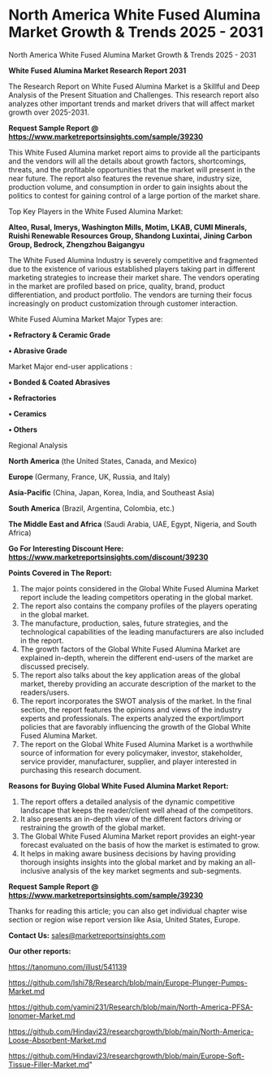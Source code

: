 # North America White Fused Alumina Market Growth & Trends 2025 - 2031
North America White Fused Alumina Market Growth & Trends 2025 - 2031

<strong>White Fused Alumina Market Research Report 2031</strong>

The Research Report on White Fused Alumina Market is a Skillful and Deep Analysis of the Present Situation and Challenges. This research report also analyzes other important trends and market drivers that will affect market growth over 2025-2031.

<strong>Request Sample Report @ <a href=https://www.marketreportsinsights.com/sample/39230>https://www.marketreportsinsights.com/sample/39230</a></strong>

This White Fused Alumina market report aims to provide all the participants and the vendors will all the details about growth factors, shortcomings, threats, and the profitable opportunities that the market will present in the near future. The report also features the revenue share, industry size, production volume, and consumption in order to gain insights about the politics to contest for gaining control of a large portion of the market share.

Top Key Players in the White Fused Alumina Market:

<strong>Alteo, Rusal, Imerys, Washington Mills, Motim, LKAB, CUMI Minerals, Ruishi Renewable Resources Group, Shandong Luxintai, Jining Carbon Group, Bedrock, Zhengzhou Baigangyu</strong>

The White Fused Alumina Industry is severely competitive and fragmented due to the existence of various established players taking part in different marketing strategies to increase their market share. The vendors operating in the market are profiled based on price, quality, brand, product differentiation, and product portfolio. The vendors are turning their focus increasingly on product customization through customer interaction.

White Fused Alumina Market Major Types are:

<strong>•  Refractory & Ceramic Grade

•  Abrasive Grade</strong>

Market Major end-user applications :

<strong>•  Bonded & Coated Abrasives

•  Refractories

•  Ceramics

•  Others</strong>

Regional Analysis

</u><strong><b>North America</b></strong> (the United States, Canada, and Mexico)

<strong><b>Europe </b></strong>(Germany, France, UK, Russia, and Italy)

<strong><b>Asia-Pacific</b></strong> (China, Japan, Korea, India, and Southeast Asia)

<strong><b>South America</b></strong> (Brazil, Argentina, Colombia, etc.)

<strong><b>The Middle East and Africa</b></strong> (Saudi Arabia, UAE, Egypt, Nigeria, and South Africa)

<strong>Go For Interesting Discount Here: <a href=https://www.marketreportsinsights.com/discount/39230>https://www.marketreportsinsights.com/discount/39230</a></strong>

<strong>Points Covered in The Report:</strong>
<ol>
  <li>The major points considered in the Global White Fused Alumina Market report include the leading competitors operating in the global market.</li>
  <li>The report also contains the company profiles of the players operating in the global market.</li>
  <li>The manufacture, production, sales, future strategies, and the technological capabilities of the leading manufacturers are also included in the report.</li>
  <li>The growth factors of the Global White Fused Alumina Market are explained in-depth, wherein the different end-users of the market are discussed precisely.</li>
  <li>The report also talks about the key application areas of the global market, thereby providing an accurate description of the market to the readers/users.</li>
  <li>The report incorporates the SWOT analysis of the market. In the final section, the report features the opinions and views of the industry experts and professionals. The experts analyzed the export/import policies that are favorably influencing the growth of the Global White Fused Alumina Market.</li>
  <li>The report on the Global White Fused Alumina Market is a worthwhile source of information for every policymaker, investor, stakeholder, service provider, manufacturer, supplier, and player interested in purchasing this research document.</li>
</ol>
<strong>Reasons for Buying Global White Fused Alumina Market Report:</strong>

<ol>
  <li>The report offers a detailed analysis of the dynamic competitive landscape that keeps the reader/client well ahead of the competitors.</li>
  <li>It also presents an in-depth view of the different factors driving or restraining the growth of the global market.</li>
  <li>The Global White Fused Alumina Market report provides an eight-year forecast evaluated on the basis of how the market is estimated to grow.</li>
  <li>It helps in making aware business decisions by having providing thorough insights insights into the global market and by making an all-inclusive analysis of the key market segments and sub-segments.</li>
</ol>
<strong>Request Sample Report @ <a href=https://www.marketreportsinsights.com/sample/39230>https://www.marketreportsinsights.com/sample/39230</a></strong>


Thanks for reading this article; you can also get individual chapter wise section or region wise report version like Asia, United States, Europe.

<strong>Contact Us:</strong>
sales@marketreportsinsights.com

<strong>Our other reports:</strong>

<a href=https://tanomuno.com/illust/541139>https://tanomuno.com/illust/541139</a>

<a href=https://github.com/Ishi78/Research/blob/main/Europe-Plunger-Pumps-Market.md>https://github.com/Ishi78/Research/blob/main/Europe-Plunger-Pumps-Market.md</a>

<a href=https://github.com/yamini231/Research/blob/main/North-America-PFSA-Ionomer-Market.md>https://github.com/yamini231/Research/blob/main/North-America-PFSA-Ionomer-Market.md</a>

<a href=https://github.com/Hindavi23/researchgrowth/blob/main/North-America-Loose-Absorbent-Market.md>https://github.com/Hindavi23/researchgrowth/blob/main/North-America-Loose-Absorbent-Market.md</a>

<a href=https://github.com/Hindavi23/researchgrowth/blob/main/Europe-Soft-Tissue-Filler-Market.md>https://github.com/Hindavi23/researchgrowth/blob/main/Europe-Soft-Tissue-Filler-Market.md</a>"

